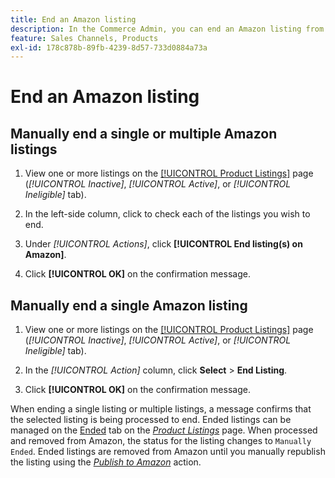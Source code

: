 ```yaml
---
title: End an Amazon listing
description: In the Commerce Admin, you can end an Amazon listing from the Amazon Sales Channel dashboard.
feature: Sales Channels, Products
exl-id: 178c878b-89fb-4239-8d57-733d0884a73a
---
```

# End an Amazon listing

## Manually end a single or multiple Amazon listings

1. View one or more listings on the [[!UICONTROL Product Listings]](./managing-product-listings.md) page (_[!UICONTROL Inactive]_, _[!UICONTROL Active]_, or _[!UICONTROL Ineligible]_ tab).

1. In the left-side column, click to check each of the listings you wish to end.

1. Under _[!UICONTROL Actions]_, click **[!UICONTROL End listing(s) on Amazon]**.

1. Click **[!UICONTROL OK]** on the confirmation message.

## Manually end a single Amazon listing

1. View one or more listings on the [[!UICONTROL Product Listings]](./managing-product-listings.md) page (_[!UICONTROL Inactive]_, _[!UICONTROL Active]_, or _[!UICONTROL Ineligible]_ tab).

1. In the _[!UICONTROL Action]_ column, click **Select** > **End Listing**.

1. Click **[!UICONTROL OK]** on the confirmation message.

When ending a single listing or multiple listings, a message confirms that the selected listing is being processed to end. Ended listings can be managed on the [Ended](./ended-listings.md) tab on the [_Product Listings_](./managing-product-listings.md) page. When processed and removed from Amazon, the status for the listing changes to `Manually Ended`. Ended listings are removed from Amazon until you manually republish the listing using the [_Publish to Amazon_](./publish-listings-manually.md) action.

